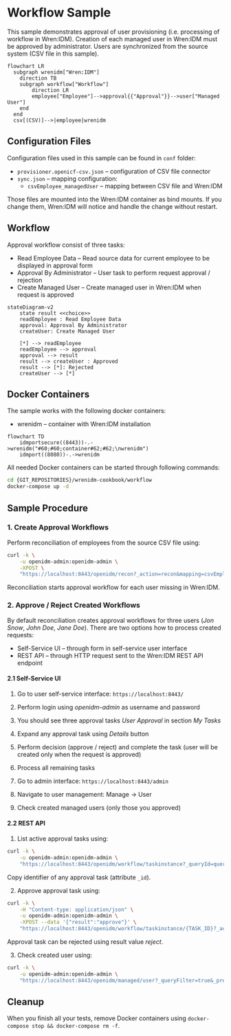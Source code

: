 # Workflow Sample

This sample demonstrates approval of user provisioning (i.e. processing of workflow in Wren:IDM).
Creation of each managed user in Wren:IDM must be approved by administrator.
Users are synchronized from the source system (CSV file in this sample).

```mermaid
flowchart LR
  subgraph wrenidm["Wren:IDM"]
    direction TB
    subgraph workflow["Workflow"]
        direction LR
        employee["Employee"]-->approval{{"Approval"}}-->user["Managed User"]
    end
  end
  csv[(CSV)]-->|employee|wrenidm
```


## Configuration Files

Configuration files used in this sample can be found in `conf` folder:

  * `provisioner.openicf-csv.json` – configuration of CSV file connector
  * `sync.json` – mapping configuration:
    * `csvEmployee_managedUser` – mapping between CSV file and Wren:IDM

Those files are mounted into the Wren:IDM container as bind mounts.
If you change them, Wren:IDM will notice and handle the change without restart.


## Workflow

Approval workflow consist of three tasks:

  * Read Employee Data – Read source data for current employee to be displayed in approval form
  * Approval By Administrator – User task to perform request approval / rejection
  * Create Managed User – Create managed user in Wren:IDM when request is approved

```mermaid
stateDiagram-v2
    state result <<choice>>
    readEmployee : Read Employee Data
    approval: Approval By Administrator
    createUser: Create Managed User

    [*] --> readEmployee
    readEmployee --> approval
    approval --> result
    result --> createUser : Approved
    result --> [*]: Rejected
    createUser --> [*]
```


## Docker Containers

The sample works with the following docker containers:

  * wrenidm – container with Wren:IDM installation

```mermaid
flowchart TD
    idmportsecure((8443))-.->wrenidm("#60;#60;container#62;#62;\nwrenidm")
    idmport((8080))-.->wrenidm
```

All needed Docker containers can be started through following commands:

```bash
cd {GIT_REPOSITORIES}/wrenidm-cookbook/workflow
docker-compose up -d
```


## Sample Procedure


### 1. Create Approval Workflows

Perform reconciliation of employees from the source CSV file using:

```bash
curl -k \
    -u openidm-admin:openidm-admin \
    -XPOST \
    "https://localhost:8443/openidm/recon?_action=recon&mapping=csvEmployee_managedUser"
```

Reconciliation starts approval workflow for each user missing in Wren:IDM.


### 2. Approve / Reject Created Workflows

By default reconciliation creates approval workflows for three users (_Jon Snow_, _John Doe_, _Jane Doe_).
There are two options how to process created requests:

  * Self-Service UI – through form in self-service user interface
  * REST API – through HTTP request sent to the Wren:IDM REST API endpoint


#### 2.1 Self-Service UI

1. Go to user self-service interface: `https://localhost:8443/`

2. Perform login using _openidm-admin_ as username and password

3. You should see three approval tasks _User Approval_ in section _My Tasks_

4. Expand any approval task using _Details_ button

5. Perform decision (approve / reject) and complete the task (user will be created only when the request is approved)

6. Process all remaining tasks

7. Go to admin interface: `https://localhost:8443/admin`

8. Navigate to user management: Manage -> User

9. Check created managed users (only those you approved)


#### 2.2 REST API

1. List active approval tasks using:

```bash
curl -k \
    -u openidm-admin:openidm-admin \
    "https://localhost:8443/openidm/workflow/taskinstance?_queryId=query-all-ids&_prettyPrint=true"
```

Copy identifier of any approval task (attribute `_id`).

2. Approve approval task using:

```bash
curl -k \
    -H "Content-type: application/json" \
    -u openidm-admin:openidm-admin \
    -XPOST --data '{"result":"approve"}' \
    "https://localhost:8443/openidm/workflow/taskinstance/{TASK_ID}?_action=complete"
```

Approval task can be rejected using result value _reject_.

3. Check created user using:

```bash
curl -k \
    -u openidm-admin:openidm-admin \
    "https://localhost:8443/openidm/managed/user?_queryFilter=true&_prettyPrint=true"
```


## Cleanup

When you finish all your tests, remove Docker containers using `docker-compose stop && docker-compose rm -f`.
